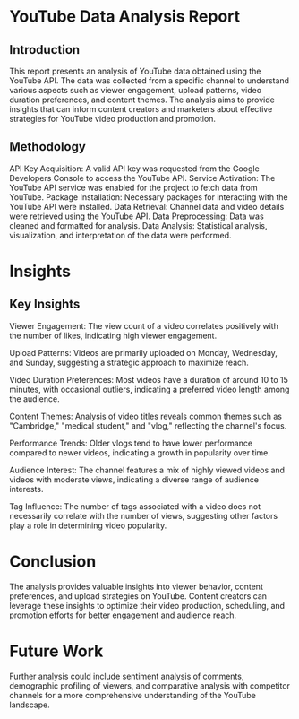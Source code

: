 # YouTube Data Analysis Report
## Introduction
This report presents an analysis of YouTube data obtained using the YouTube API. The data was collected from a specific channel to understand various aspects such as viewer engagement, upload patterns, video duration preferences, and content themes. The analysis aims to provide insights that can inform content creators and marketers about effective strategies for YouTube video production and promotion.

## Methodology
API Key Acquisition: A valid API key was requested from the Google Developers Console to access the YouTube API.
Service Activation: The YouTube API service was enabled for the project to fetch data from YouTube.
Package Installation: Necessary packages for interacting with the YouTube API were installed.
Data Retrieval: Channel data and video details were retrieved using the YouTube API.
Data Preprocessing: Data was cleaned and formatted for analysis.
Data Analysis: Statistical analysis, visualization, and interpretation of the data were performed.


# Insights
## Key Insights
Viewer Engagement: The view count of a video correlates positively with the number of likes, indicating high viewer engagement.

Upload Patterns: Videos are primarily uploaded on Monday, Wednesday, and Sunday, suggesting a strategic approach to maximize reach.

Video Duration Preferences: Most videos have a duration of around 10 to 15 minutes, with occasional outliers, indicating a preferred video length among the audience.

Content Themes: Analysis of video titles reveals common themes such as "Cambridge," "medical student," and "vlog," reflecting the channel's focus.

Performance Trends: Older vlogs tend to have lower performance compared to newer videos, indicating a growth in popularity over time.

Audience Interest: The channel features a mix of highly viewed videos and videos with moderate views, indicating a diverse range of audience interests.

Tag Influence: The number of tags associated with a video does not necessarily correlate with the number of views, suggesting other factors play a role in determining video popularity.

# Conclusion
The analysis provides valuable insights into viewer behavior, content preferences, and upload strategies on YouTube. Content creators can leverage these insights to optimize their video production, scheduling, and promotion efforts for better engagement and audience reach.

# Future Work
Further analysis could include sentiment analysis of comments, demographic profiling of viewers, and comparative analysis with competitor channels for a more comprehensive understanding of the YouTube landscape.
